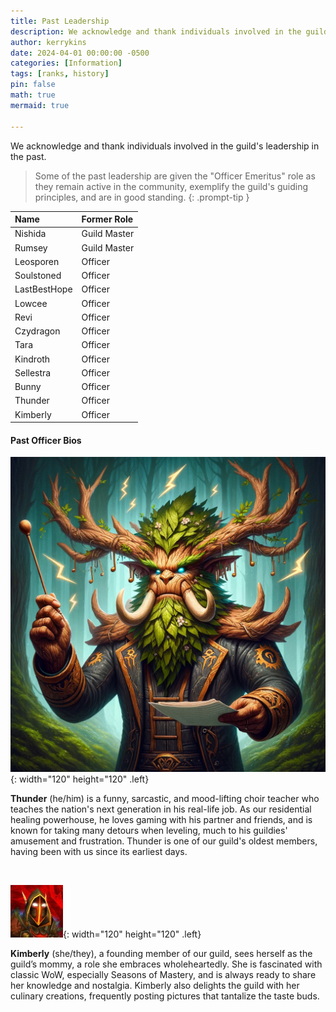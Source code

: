 ```yaml
---
title: Past Leadership
description: We acknowledge and thank individuals involved in the guild's leadership in the past. 
author: kerrykins
date: 2024-04-01 00:00:00 -0500
categories: [Information]
tags: [ranks, history]
pin: false
math: true
mermaid: true

---
```


We acknowledge and thank individuals involved in the guild's leadership in the past. 

> Some of the past leadership are given the "Officer Emeritus" role as they remain active in the community, exemplify the guild's guiding principles, and are in good standing.
{: .prompt-tip }

| Name                | Former Role          |
| :--------------------------- | :--------------- |
| Nishida         | Guild Master     |
| Rumsey              | Guild Master    |
| Leosporen             | Officer    |
| Soulstoned             | Officer    |
| LastBestHope             | Officer    |
| Lowcee             | Officer    |
| Revi             | Officer    |
| Czydragon             | Officer    |
| Tara             | Officer    |
| Kindroth             | Officer    |
| Sellestra             | Officer    |
| Bunny             | Officer    |
| Thunder             | Officer    |
| Kimberly             | Officer    |


#### Past Officer Bios

![Thunder](/images/thunder.png){: width="120" height="120" .left}

**Thunder** (he/him) is a funny, sarcastic, and mood-lifting choir teacher who teaches the nation's next generation in his real-life job. As our residential healing powerhouse, he loves gaming with his partner and friends, and is known for taking many detours when leveling, much to his guildies' amusement and frustration. Thunder is one of our guild's oldest members, having been with us since its earliest days.

&nbsp;

![Kimberly](/images/kimberly.jpg){: width="120" height="120" .left}

**Kimberly** (she/they), a founding member of our guild, sees herself as the guild’s mommy, a role she embraces wholeheartedly. She is fascinated with classic WoW, especially Seasons of Mastery, and is always ready to share her knowledge and nostalgia. Kimberly also delights the guild with her culinary creations, frequently posting pictures that tantalize the taste buds.

&nbsp;
